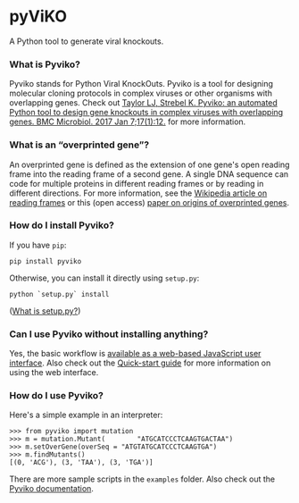 pyViKO
======
A Python tool to generate viral knockouts.

### What is Pyviko?
Pyviko stands for Python Viral KnockOuts. Pyviko is a tool for designing molecular cloning protocols in complex viruses or other organisms with overlapping genes. Check out [Taylor LJ, Strebel K. Pyviko: an automated Python tool to design gene knockouts in complex viruses with overlapping genes. BMC Microbiol. 2017 Jan 7;17(1):12.](https://bmcmicrobiol.biomedcentral.com/articles/10.1186/s12866-016-0920-3) for more information.

### What is an “overprinted gene”?
An overprinted gene is defined as the extension of one gene's open reading frame into the reading frame of a second gene. A single DNA sequence can code for multiple proteins in different reading frames or by reading in different directions. For more information, see the [Wikipedia article on reading frames](https://en.wikipedia.org/wiki/Reading_frame) or this (open access) [paper on origins of overprinted genes](http://www.ncbi.nlm.nih.gov/pubmed/22821011).

### How do I install Pyviko?
If you have `pip`:

    pip install pyviko

Otherwise, you can install it directly using `setup.py`:

    python `setup.py` install
    
([What is setup.py?](http://stackoverflow.com/questions/1471994/what-is-setup-py))

### Can I use Pyviko without installing anything?
Yes, the basic workflow is [available as a web-based JavaScript user interface](http://louiejtaylor.github.io/pyviko/). Also check out the [Quick-start guide](http://louiejtaylor.github.io/pyviko/doc/Pyviko_quick-start.pdf) for more information on using the web interface.

### How do I use Pyviko?
Here's a simple example in an interpreter:

    >>> from pyviko import mutation
    >>> m = mutation.Mutant(        "ATGCATCCCTCAAGTGACTAA")
    >>> m.setOverGene(overSeq = "ATGTATGCATCCCTCAAGTGA")
    >>> m.findMutants()
    [(0, 'ACG'), (3, 'TAA'), (3, 'TGA')]
    
There are more sample scripts in the `examples` folder. Also check out the [Pyviko documentation](http://louiejtaylor.github.io/pyviko/doc).

